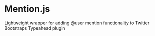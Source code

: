 Mention.js
==========

 Lightweight wrapper for adding @user mention functionality to Twitter Bootstraps Typeahead plugin